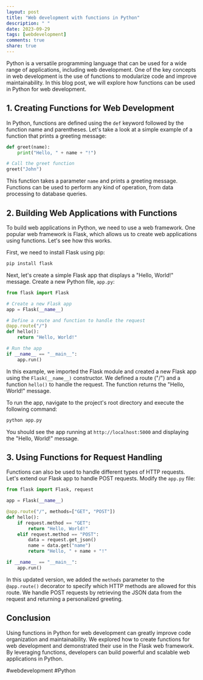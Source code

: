 ```yaml
---
layout: post
title: "Web development with functions in Python"
description: " "
date: 2023-09-29
tags: [webdevelopment]
comments: true
share: true
---
```


Python is a versatile programming language that can be used for a wide range of applications, including web development. One of the key concepts in web development is the use of functions to modularize code and improve maintainability. In this blog post, we will explore how functions can be used in Python for web development.

## 1. Creating Functions for Web Development

In Python, functions are defined using the `def` keyword followed by the function name and parentheses. Let's take a look at a simple example of a function that prints a greeting message:

```python
def greet(name):
    print("Hello, " + name + "!")

# Call the greet function
greet("John")
```

This function takes a parameter `name` and prints a greeting message. Functions can be used to perform any kind of operation, from data processing to database queries.

## 2. Building Web Applications with Functions

To build web applications in Python, we need to use a web framework. One popular web framework is Flask, which allows us to create web applications using functions. Let's see how this works.

First, we need to install Flask using pip:

```bash
pip install flask
```

Next, let's create a simple Flask app that displays a "Hello, World!" message. Create a new Python file, `app.py`:

```python
from flask import Flask

# Create a new Flask app
app = Flask(__name__)

# Define a route and function to handle the request
@app.route("/")
def hello():
    return "Hello, World!"

# Run the app
if __name__ == "__main__":
    app.run()
```

In this example, we imported the Flask module and created a new Flask app using the `Flask(__name__)` constructor. We defined a route ("/") and a function `hello()` to handle the request. The function returns the "Hello, World!" message.

To run the app, navigate to the project's root directory and execute the following command:

```bash
python app.py
```

You should see the app running at `http://localhost:5000` and displaying the "Hello, World!" message.

## 3. Using Functions for Request Handling

Functions can also be used to handle different types of HTTP requests. Let's extend our Flask app to handle POST requests. Modify the `app.py` file:

```python
from flask import Flask, request

app = Flask(__name__)

@app.route("/", methods=["GET", "POST"])
def hello():
    if request.method == "GET":
        return "Hello, World!"
    elif request.method == "POST":
        data = request.get_json()
        name = data.get("name")
        return "Hello, " + name + "!"

if __name__ == "__main__":
    app.run()
```

In this updated version, we added the `methods` parameter to the `@app.route()` decorator to specify which HTTP methods are allowed for this route. We handle POST requests by retrieving the JSON data from the request and returning a personalized greeting.

## Conclusion

Using functions in Python for web development can greatly improve code organization and maintainability. We explored how to create functions for web development and demonstrated their use in the Flask web framework. By leveraging functions, developers can build powerful and scalable web applications in Python.

#webdevelopment #Python